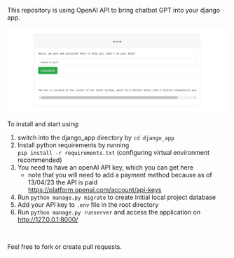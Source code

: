 This repository is using OpenAI API to bring chatbot GPT into your django app.

![img.png](img.png)

To install and start using:

1) switch into the django_app directory by ``` cd django_app ```
2) Install python requirements by running <br />
    ``` pip install -r requirements.txt ``` (configuring virtual environment recommended) <br />
3) You need to have an openAI API key, which you can get here <br />
    * note that you will need to add a payment method because as of 13/04/23 the API is paid <br />
   https://platform.openai.com/account/api-keys <br />
4) Run ``` python manage.py migrate ``` to create initial local project database 
5) Add your API key to ``` .env ``` file in the root directory
6) Run ``` python manage.py runserver ``` and access the application on http://127.0.0.1:8000/

<br />

Feel free to fork or create pull requests.


